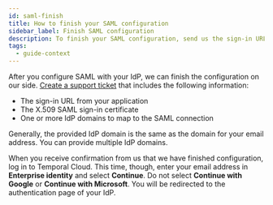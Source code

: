 ```yaml
---
id: saml-finish
title: How to finish your SAML configuration
sidebar_label: Finish SAML configuration
description: To finish your SAML configuration, send us the sign-in URL, X.509 certificate, and IdP domains and then test your connection.
tags:
  - guide-context
---
```


After you configure SAML with your IdP, we can finish the configuration on our side.
[Create a support ticket](/cloud/how-to-create-a-ticket-for-temporal-support) that includes the following information:

- The sign-in URL from your application
- The X.509 SAML sign-in certificate
- One or more IdP domains to map to the SAML connection

Generally, the provided IdP domain is the same as the domain for your email address.
You can provide multiple IdP domains.

When you receive confirmation from us that we have finished configuration, log in to Temporal Cloud.
This time, though, enter your email address in **Enterprise identity** and select **Continue**.
Do not select **Continue with Google** or **Continue with Microsoft**.
You will be redirected to the authentication page of your IdP.
